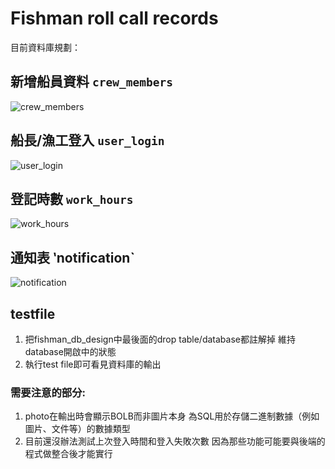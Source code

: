 # Fishman roll call records
目前資料庫規劃：

## 新增船員資料 `crew_members`
![crew_members](https://github.com/user-attachments/assets/ce2343f5-4639-4a7b-b6bf-93db9915a94a)

## 船長/漁工登入 `user_login`
![user_login](https://github.com/user-attachments/assets/c52efd12-3191-4470-8b03-0df023cc067e)

## 登記時數 `work_hours`
![work_hours](https://github.com/user-attachments/assets/6abfca83-33dc-41af-8798-152a7ce606e5)

## 通知表 ‵notification`
![notification](https://github.com/user-attachments/assets/92ae554a-2b54-4e2f-956a-d58f3d4e9e58)


## testfile
1. 把fishman_db_design中最後面的drop table/database都註解掉
   維持database開啟中的狀態
2. 執行test file即可看見資料庫的輸出

### 需要注意的部分:
1. photo在輸出時會顯示BOLB而非圖片本身
   為SQL用於存儲二進制數據（例如圖片、文件等）的數據類型
2. 目前還沒辦法測試上次登入時間和登入失敗次數
   因為那些功能可能要與後端的程式做整合後才能實行
